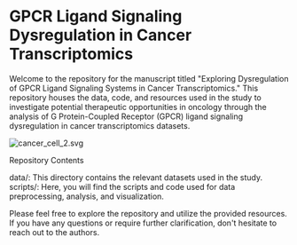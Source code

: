 # GPCR Ligand Signaling Dysregulation in Cancer Transcriptomics

Welcome to the repository for the manuscript titled "Exploring Dysregulation of GPCR Ligand Signaling Systems in Cancer Transcriptomics." This repository houses the data, code, and resources used in the study to investigate potential therapeutic opportunities in oncology through the analysis of G Protein-Coupled Receptor (GPCR) ligand signaling dysregulation in cancer transcriptomics datasets.

![cancer_cell_2.svg](https://github.com/raimondilab/gpcrsignalingaxes/blob/main/cancer_cell_2.svg)

Repository Contents

data/: This directory contains the relevant datasets used in the study.
scripts/: Here, you will find the scripts and code used for data preprocessing, analysis, and visualization.

Please feel free to explore the repository and utilize the provided resources. If you have any questions or require further clarification, don't hesitate to reach out to the authors.
